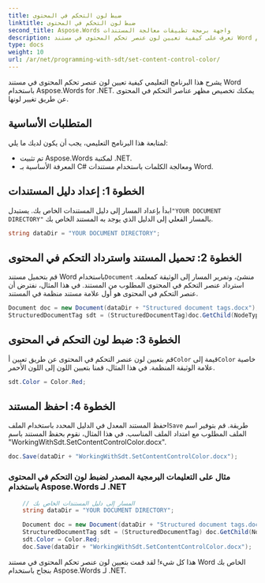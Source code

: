 ```yaml
---
title: ضبط لون التحكم في المحتوى
linktitle: ضبط لون التحكم في المحتوى
second_title: Aspose.Words واجهة برمجة تطبيقات معالجة المستندات
description: تعرف على كيفية تعيين لون عنصر تحكم المحتوى في مستند Word باستخدام Aspose.Words for .NET، وتخصيص مظهره.
type: docs
weight: 10
url: /ar/net/programming-with-sdt/set-content-control-color/
---
```


يشرح هذا البرنامج التعليمي كيفية تعيين لون عنصر تحكم المحتوى في مستند Word باستخدام Aspose.Words for .NET. يمكنك تخصيص مظهر عناصر التحكم في المحتوى عن طريق تغيير لونها.

## المتطلبات الأساسية
لمتابعة هذا البرنامج التعليمي، يجب أن يكون لديك ما يلي:

- تم تثبيت Aspose.Words لمكتبة .NET.
- المعرفة الأساسية بـ C# ومعالجة الكلمات باستخدام مستندات Word.

## الخطوة 1: إعداد دليل المستندات
 ابدأ بإعداد المسار إلى دليل المستندات الخاص بك. يستبدل`"YOUR DOCUMENT DIRECTORY"` بالمسار الفعلي إلى الدليل الذي يوجد به المستند الخاص بك.

```csharp
string dataDir = "YOUR DOCUMENT DIRECTORY";
```

## الخطوة 2: تحميل المستند واسترداد التحكم في المحتوى
 قم بتحميل مستند Word باستخدام`Document` منشئ، وتمرير المسار إلى الوثيقة كمعلمة. استرداد عنصر التحكم في المحتوى المطلوب من المستند. في هذا المثال، نفترض أن عنصر التحكم في المحتوى هو أول علامة مستند منظمة في المستند.

```csharp
Document doc = new Document(dataDir + "Structured document tags.docx");
StructuredDocumentTag sdt = (StructuredDocumentTag)doc.GetChild(NodeType.StructuredDocumentTag, 0, true);
```

## الخطوة 3: ضبط لون التحكم في المحتوى
 قم بتعيين لون عنصر التحكم في المحتوى عن طريق تعيين أ`Color` قيمة إلى`Color` خاصية علامة الوثيقة المنظمة. في هذا المثال، قمنا بتعيين اللون إلى اللون الأحمر.

```csharp
sdt.Color = Color.Red;
```

## الخطوة 4: احفظ المستند
 احفظ المستند المعدل في الدليل المحدد باستخدام الملف`Save` طريقة. قم بتوفير اسم الملف المطلوب مع امتداد الملف المناسب. في هذا المثال، نقوم بحفظ المستند باسم "WorkingWithSdt.SetContentControlColor.docx".

```csharp
doc.Save(dataDir + "WorkingWithSdt.SetContentControlColor.docx");
```

### مثال على التعليمات البرمجية المصدر لضبط لون التحكم في المحتوى باستخدام Aspose.Words لـ .NET 

```csharp
	// المسار إلى دليل المستندات الخاص بك
	string dataDir = "YOUR DOCUMENT DIRECTORY";

	Document doc = new Document(dataDir + "Structured document tags.docx");
	StructuredDocumentTag sdt = (StructuredDocumentTag) doc.GetChild(NodeType.StructuredDocumentTag, 0, true);
	sdt.Color = Color.Red;
	doc.Save(dataDir + "WorkingWithSdt.SetContentControlColor.docx");
```

هذا كل شيء! لقد قمت بتعيين لون عنصر تحكم المحتوى في مستند Word الخاص بك بنجاح باستخدام Aspose.Words لـ .NET.